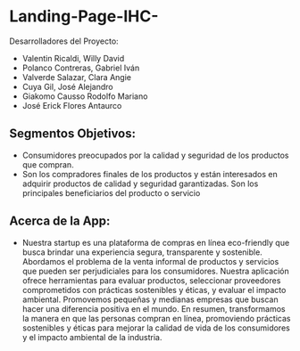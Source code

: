 # Landing-Page-IHC-
Desarrolladores del Proyecto:
- Valentin Ricaldi, Willy David
- Polanco Contreras, Gabriel Iván
- Valverde Salazar, Clara Angie
- Cuya Gil, José Alejandro
- Giakomo Causso Rodolfo Mariano
- José Erick Flores Antaurco
  
## Segmentos Objetivos:

- Consumidores preocupados por la calidad y seguridad de los productos que compran.
- Son los compradores finales de los productos y están interesados en adquirir productos de calidad y seguridad garantizadas. Son los principales beneficiarios del producto o servicio
## Acerca de la App:
- Nuestra startup es una plataforma de compras en línea eco-friendly que busca brindar una experiencia segura, transparente y sostenible. Abordamos el problema de la venta informal de productos y servicios que pueden ser perjudiciales para los consumidores. Nuestra aplicación ofrece herramientas para evaluar productos, seleccionar proveedores comprometidos con prácticas sostenibles y éticas, y evaluar el impacto ambiental. Promovemos pequeñas y medianas empresas que buscan hacer una diferencia positiva en el mundo. En resumen, transformamos la manera en que las personas compran en línea, promoviendo prácticas sostenibles y éticas para mejorar la calidad de vida de los consumidores y el impacto ambiental de la industria.
